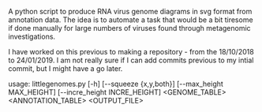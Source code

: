 A python script to produce RNA virus genome diagrams in svg format from annotation data. The idea is to automate a task that would be a bit tiresome if done manually for large numbers of viruses found through metagenomic investigations.

I have worked on this previous to making a repository - from the 18/10/2018 to 24/01/2019. I am not really sure if I can add commits previous to my intial commit, but I might have a go later.

usage: littlegenomes.py [-h] [--squeeze {x,y,both}] [--max_height MAX_HEIGHT]
                        [--incre_height INCRE_HEIGHT]
                        <GENOME_TABLE> <ANNOTATION_TABLE> <OUTPUT_FILE>

